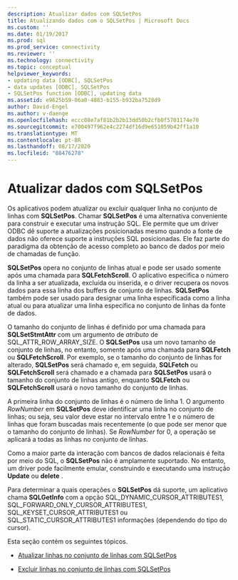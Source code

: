 ```yaml
---
description: Atualizar dados com SQLSetPos
title: Atualizando dados com o SQLSetPos | Microsoft Docs
ms.custom: ''
ms.date: 01/19/2017
ms.prod: sql
ms.prod_service: connectivity
ms.reviewer: ''
ms.technology: connectivity
ms.topic: conceptual
helpviewer_keywords:
- updating data [ODBC], SQLSetPos
- data updates [ODBC], SQLSetPos
- SQLSetPos function [ODBC], updating data
ms.assetid: e9625b59-06a0-4883-b155-b932ba7528d9
author: David-Engel
ms.author: v-daenge
ms.openlocfilehash: eccc08e7af81b2b2b13dd50b2cfb0f5701174e70
ms.sourcegitcommit: e700497f962e4c2274df16d9e651059b42ff1a10
ms.translationtype: MT
ms.contentlocale: pt-BR
ms.lasthandoff: 08/17/2020
ms.locfileid: "88476278"
---
```

# <a name="updating-data-with-sqlsetpos"></a>Atualizar dados com SQLSetPos
Os aplicativos podem atualizar ou excluir qualquer linha no conjunto de linhas com **SQLSetPos**. Chamar **SQLSetPos** é uma alternativa conveniente para construir e executar uma instrução SQL. Ele permite que um driver ODBC dê suporte a atualizações posicionadas mesmo quando a fonte de dados não oferece suporte a instruções SQL posicionadas. Ele faz parte do paradigma da obtenção de acesso completo ao banco de dados por meio de chamadas de função.  
  
 **SQLSetPos** opera no conjunto de linhas atual e pode ser usado somente após uma chamada para **SQLFetchScroll**. O aplicativo especifica o número da linha a ser atualizada, excluída ou inserida, e o driver recupera os novos dados para essa linha dos buffers de conjunto de linhas. **SQLSetPos** também pode ser usado para designar uma linha especificada como a linha atual ou para atualizar uma linha específica no conjunto de linhas da fonte de dados.  
  
 O tamanho do conjunto de linhas é definido por uma chamada para **SQLSetStmtAttr** com um argumento de *atributo* de SQL_ATTR_ROW_ARRAY_SIZE. O **SQLSetPos** usa um novo tamanho de conjunto de linhas, no entanto, somente após uma chamada para **SQLFetch** ou **SQLFetchScroll**. Por exemplo, se o tamanho do conjunto de linhas for alterado, **SQLSetPos** será chamado e, em seguida, **SQLFetch** ou **SQLFetchScroll** será chamado e a chamada para **SQLSetPos** usará o tamanho do conjunto de linhas antigo, enquanto **SQLFetch** ou **SQLFetchScroll** usará o novo tamanho do conjunto de linhas.  
  
 A primeira linha do conjunto de linhas é o número de linha 1. O argumento *RowNumber* em **SQLSetPos** deve identificar uma linha no conjunto de linhas; ou seja, seu valor deve estar no intervalo entre 1 e o número de linhas que foram buscadas mais recentemente (o que pode ser menor que o tamanho do conjunto de linhas). Se *RowNumber* for 0, a operação se aplicará a todas as linhas no conjunto de linhas.  
  
 Como a maior parte da interação com bancos de dados relacionais é feita por meio do SQL, o **SQLSetPos** não é amplamente suportado. No entanto, um driver pode facilmente emular, construindo e executando uma instrução **Update** ou **delete** .  
  
 Para determinar a quais operações o **SQLSetPos** dá suporte, um aplicativo chama **SQLGetInfo** com a opção SQL_DYNAMIC_CURSOR_ATTRIBUTES1, SQL_FORWARD_ONLY_CURSOR_ATTRIBUTES1, SQL_KEYSET_CURSOR_ATTRIBUTES1 ou SQL_STATIC_CURSOR_ATTRIBUTES1 informações (dependendo do tipo do cursor).  
  
 Esta seção contém os seguintes tópicos.  
  
-   [Atualizar linhas no conjunto de linhas com SQLSetPos](../../../odbc/reference/develop-app/updating-rows-in-the-rowset-with-sqlsetpos.md)  
  
-   [Excluir linhas no conjunto de linhas com SQLSetPos](../../../odbc/reference/develop-app/deleting-rows-in-the-rowset-with-sqlsetpos.md)
